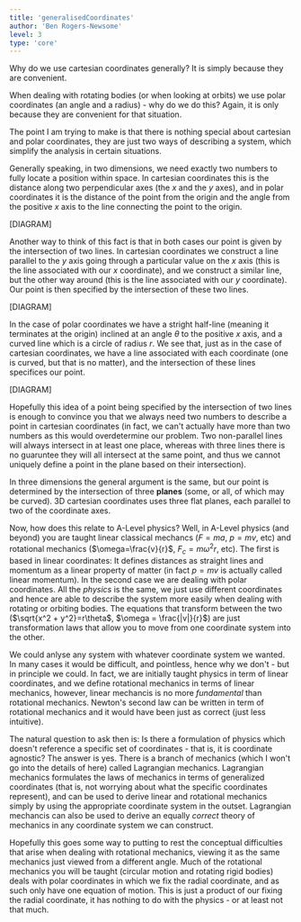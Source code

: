 ```yaml
---
title: 'generalisedCoordinates'
author: 'Ben Rogers-Newsome'
level: 3
type: 'core'
---
```


Why do we use cartesian coordinates generally? It is simply because they are convenient.

When dealing with rotating bodies (or when looking at orbits) we use polar coordinates (an angle and a radius) - why do we do this? Again, it is only because they are convenient for that situation.

The point I am trying to make is that there is nothing special about cartesian and polar coordinates, they are just two ways of describing a system, which simplify the analysis in certain situations.

Generally speaking, in two dimensions, we need exactly two numbers to fully locate a position within space. In cartesian coordinates this is the distance along two perpendicular axes (the $x$ and the $y$ axes), and in polar coordinates it is the distance of the point from the origin and the angle from the positive $x$ axis to the line connecting the point to the origin.

[DIAGRAM]

Another way to think of this fact is that in both cases our point is given by the intersection of two lines. In cartesian coordinates we construct a line parallel to the $y$ axis going through a particular value on the $x$ axis (this is the line associated with our $x$ coordinate), and we construct a similar line, but the other way around (this is the line associated with our $y$ coordinate). Our point is then specified by the intersection of these two lines.

[DIAGRAM]

In the case of polar coordinates we have a stright half-line (meaning it terminates at the origin) inclined at an angle $\theta$ to the positive $x$ axis, and a curved line which is a circle of radius $r$. We see that, just as in the case of cartesian coordinates, we have a line associated with each coordinate (one is curved, but that is no matter), and the intersection of these lines specifices our point.

[DIAGRAM]

Hopefully this idea of a point being specified by the intersection of two lines is enough to convince you that we always need two numbers to describe a point in cartesian coordinates (in fact, we can't actually have more than two numbers as this would overdetermine our problem. Two non-parallel lines will always intersect in at least one place, whereas with three lines there is no guaruntee they will all intersect at the same point, and thus we cannot uniquely define a point in the plane based on their intersection).

In three dimensions the general argument is the same, but our point is determined by the intersection of three **planes** (some, or all, of which may be curved). 3D cartesian coordinates uses three flat planes, each parallel to two of the coordinate axes.

Now, how does this relate to A-Level physics? Well, in A-Level physics (and beyond) you are taught linear classical mechancs ($F=ma$, $p=mv$, etc) and rotational mechanics ($\omega=\frac{v}{r}$, $F_c=m\omega^2 r$, etc). The first is based in linear coordinates: It defines distances as straight lines and momentum as a linear property of matter (in fact $p=mv$ is actually called linear momentum). In the second case we are dealing with polar coordinates. All the *physics* is the same, we just use different coordinates and hence are able to describe the system more easily when dealing with rotating or orbiting bodies. The equations that transform between the two ($\sqrt{x^2 + y^2}=r\theta$, $\omega = \frac{|v|}{r}$) are just transformation laws that allow you to move from one coordinate system into the other.

We could anlyse any system with whatever coordinate system we wanted. In many cases it would be difficult, and pointless, hence why we don't - but in principle we could. In fact, we are initially taught physics in term of linear coordinates, and we define rotational mechanics in terms of linear mechanics, however, linear mechancis is no more *fundamental* than rotational mechanics. Newton's second law can be written in term of rotational mechanics and it would have been just as correct (just less intuitive).

The natural question to ask then is: Is there a formulation of physics which doesn't reference a specific set of coordinates - that is, it is coordinate agnostic? The answer is yes. There is a branch of mechanics (which I won't go into the details of here) called Lagrangian mechanics. Lagrangian mechanics formulates the laws of mechanics in terms of generalized coordinates (that is, not worrying about what the specific coordinates represent), and can be used to derive linear and rotational mechanics simply by using the appropriate coordinate system in the outset. Lagrangian mechancis can also be used to derive an equally *correct* theory of mechanics in any coordinate system we can construct.

Hopefully this goes some way to putting to rest the conceptual difficulties that arise when dealing with rotational mechanics, viewing it as the same mechanics just viewed from a different angle. Much of the rotational mechanics you will be taught (circular motion and rotating rigid bodies) deals with polar coordinates in which we fix the radial coordinate, and as such only have one equation of motion. This is just a product of our fixing the radial coordinate, it has nothing to do with the physics - or at least not that much.
